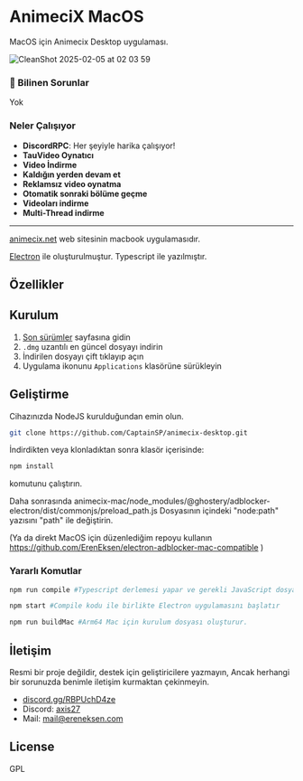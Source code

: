 # AnimeciX MacOS

MacOS için Animecix Desktop uygulaması.

![CleanShot 2025-02-05 at 02 03 59](https://github.com/user-attachments/assets/fbe54e29-a167-4c8f-ab6f-2792424fdfc5)


### 🚨 Bilinen Sorunlar

Yok

### Neler Çalışıyor

- **DiscordRPC**: Her şeyiyle harika çalışıyor!
- **TauVideo Oynatıcı**
- **Video İndirme**
- **Kaldığın yerden devam et**
- **Reklamsız video oynatma**
- **Otomatik sonraki bölüme geçme**
- **Videoları indirme**
- **Multi-Thread indirme**

---

[animecix.net](https://animecix.net) web sitesinin macbook uygulamasıdır.

[Electron](https://www.electronjs.org/) ile oluşturulmuştur. Typescript ile yazılmıştır.

## Özellikler

## Kurulum

1. [Son sürümler](https://github.com/CaptainSP/animecix-desktop/releases) sayfasına gidin
2. `.dmg` uzantılı en güncel dosyayı indirin
3. İndirilen dosyayı çift tıklayıp açın
4. Uygulama ikonunu `Applications` klasörüne sürükleyin

## Geliştirme

Cihazınızda NodeJS kurulduğundan emin olun.

```sh
git clone https://github.com/CaptainSP/animecix-desktop.git
```

İndirdikten veya klonladıktan sonra klasör içerisinde:

```sh
npm install
```

komutunu çalıştırın.

Daha sonrasında
animecix-mac/node_modules/@ghostery/adblocker-electron/dist/commonjs/preload_path.js
Dosyasının içindeki "node:path" yazısını "path" ile değiştirin.

(Ya da direkt MacOS için düzenlediğim repoyu kullanın https://github.com/ErenEksen/electron-adblocker-mac-compatible )

### Yararlı Komutlar

```sh
npm run compile #Typescript derlemesi yapar ve gerekli JavaScript dosyalarını oluşturur.
```

```sh
npm start #Compile kodu ile birlikte Electron uygulamasını başlatır
```

```sh
npm run buildMac #Arm64 Mac için kurulum dosyası oluşturur.
```

## İletişim

Resmi bir proje değildir, destek için geliştiricilere yazmayın,
Ancak herhangi bir sorunuzda benimle iletişim kurmaktan çekinmeyin.

- [discord.gg/RBPUchD4ze](https://discord.com/invite/RBPUchD4ze)
- Discord: [axis27](https://discord.com/users/286890811763720202)
- Mail: [mail@ereneksen.com](mailto://mail@ereneksen.com)

## License

GPL
